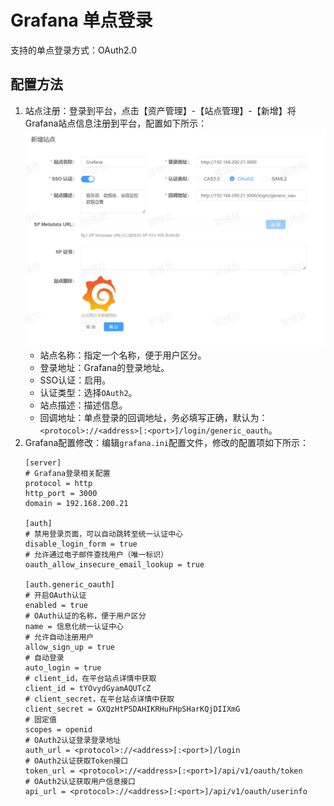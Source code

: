 # Grafana 单点登录
支持的单点登录方式：OAuth2.0
## 配置方法
1. 站点注册：登录到平台，点击【资产管理】-【站点管理】-【新增】将Grafana站点信息注册到平台，配置如下所示：
![img.png](img/grafana.jpg)
    * 站点名称：指定一个名称，便于用户区分。
    * 登录地址：Grafana的登录地址。
    * SSO认证：启用。
    * 认证类型：选择`OAuth2`。
    * 站点描述：描述信息。
    * 回调地址：单点登录的回调地址，务必填写正确，默认为：`<protocol>://<address>[:<port>]/login/generic_oauth`。
2. Grafana配置修改：编辑`grafana.ini`配置文件，修改的配置项如下所示：
    ```shell
    [server]
    # Grafana登录相关配置
    protocol = http
    http_port = 3000
    domain = 192.168.200.21
    
    [auth]
    # 禁用登录页面，可以自动跳转至统一认证中心
    disable_login_form = true
    # 允许通过电子邮件查找用户（唯一标识）
    oauth_allow_insecure_email_lookup = true
    
    [auth.generic_oauth]
    # 开启OAuth认证
    enabled = true
    # OAuth认证的名称，便于用户区分
    name = 信息化统一认证中心
    # 允许自动注册用户
    allow_sign_up = true
    # 自动登录
    auto_login = true
    # client_id，在平台站点详情中获取
    client_id = tYOvydGyamAQUTcZ
    # client_secret，在平台站点详情中获取
    client_secret = GXQzHtPSDAHIKRHuFHpSHarKQjDIIXmG
    # 固定值
    scopes = openid
    # OAuth2认证登录登录地址
    auth_url = <protocol>://<address>[:<port>]/login
    # OAuth2认证获取Token接口
    token_url = <protocol>://<address>[:<port>]/api/v1/oauth/token
    # OAuth2认证获取用户信息接口
    api_url = <protocol>://<address>[:<port>]/api/v1/oauth/userinfo
    ```
